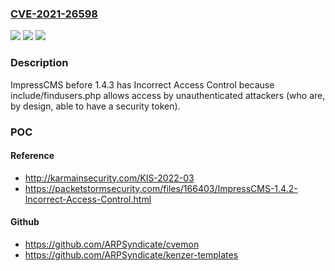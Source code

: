 ### [CVE-2021-26598](https://cve.mitre.org/cgi-bin/cvename.cgi?name=CVE-2021-26598)
![](https://img.shields.io/static/v1?label=Product&message=n%2Fa&color=blue)
![](https://img.shields.io/static/v1?label=Version&message=n%2Fa&color=blue)
![](https://img.shields.io/static/v1?label=Vulnerability&message=n%2Fa&color=brighgreen)

### Description

ImpressCMS before 1.4.3 has Incorrect Access Control because include/findusers.php allows access by unauthenticated attackers (who are, by design, able to have a security token).

### POC

#### Reference
- http://karmainsecurity.com/KIS-2022-03
- https://packetstormsecurity.com/files/166403/ImpressCMS-1.4.2-Incorrect-Access-Control.html

#### Github
- https://github.com/ARPSyndicate/cvemon
- https://github.com/ARPSyndicate/kenzer-templates

